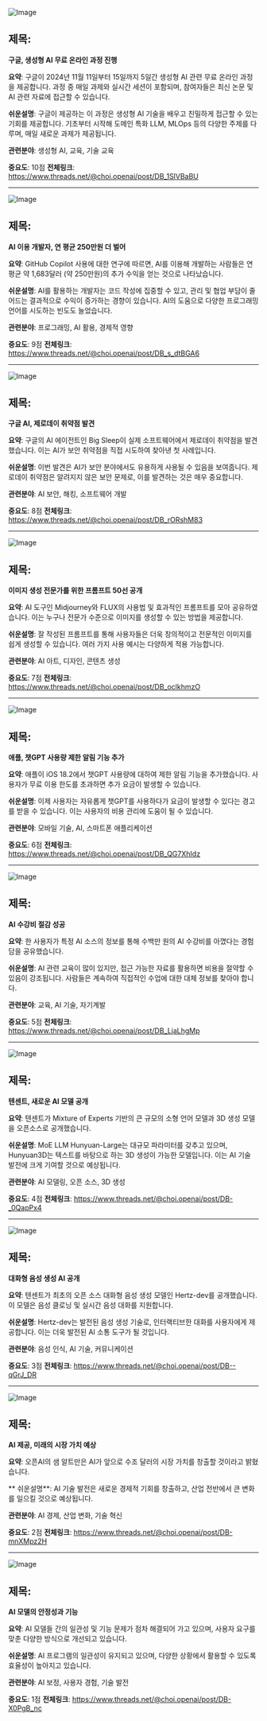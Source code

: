 ![Image](https://scontent-iad3-1.cdninstagram.com/v/t51.71878-15/465964859_1789567491579625_1491359178494714629_n.jpg?_nc_cat=101&ccb=1-7&_nc_sid=18de74&_nc_ohc=KytFFp1WVvoQ7kNvgFSOyci&_nc_zt=23&_nc_ht=scontent-iad3-1.cdninstagram.com&edm=ACx9VUEEAAAA&_nc_gid=AT9JXpAwPWrecfA0uSLnN4h&oh=00_AYAtGz5H1L0XNyfs_YlOMSVhZbQw6vKF8wkgAU2q9xSbng&oe=673061CC)

## 제목:
**구글, 생성형 AI 무료 온라인 과정 진행**

**요약**:
구글이 2024년 11월 11일부터 15일까지 5일간 생성형 AI 관련 무료 온라인 과정을 제공합니다. 과정 중 매일 과제와 실시간 세션이 포함되며, 참여자들은 최신 논문 및 AI 관련 자료에 접근할 수 있습니다.

**쉬운설명**:
구글이 제공하는 이 과정은 생성형 AI 기술을 배우고 친밀하게 접근할 수 있는 기회를 제공합니다. 기초부터 시작해 도메인 특화 LLM, MLOps 등의 다양한 주제를 다루며, 매일 새로운 과제가 제공됩니다.

**관련분야**:
생성형 AI, 교육, 기술 교육

**중요도**: 10점
**전체링크**: https://www.threads.net/@choi.openai/post/DB_1SlVBaBU

---

![Image](https://scontent-iad3-2.cdninstagram.com/v/t51.71878-15/465821962_471454909276785_565006911792696679_n.jpg?_nc_cat=109&ccb=1-7&_nc_sid=18de74&_nc_ohc=-AxdEJxut3UQ7kNvgFMLiJT&_nc_zt=23&_nc_ht=scontent-iad3-2.cdninstagram.com&edm=ACx9VUEEAAAA&_nc_gid=AT9JXpAwPWrecfA0uSLnN4h&oh=00_AYDgvhdv9f_AxDEF8p4SLZhF97gax599y-MXM-Rh93k_cw&oe=67306A7E)

## 제목:
**AI 이용 개발자, 연 평균 250만원 더 벌어**

**요약**:
GitHub Copilot 사용에 대한 연구에 따르면, AI를 이용해 개발하는 사람들은 연평균 약 1,683달러 (약 250만원)의 추가 수익을 얻는 것으로 나타났습니다.

**쉬운설명**:
AI를 활용하는 개발자는 코드 작성에 집중할 수 있고, 관리 및 협업 부담이 줄어드는 결과적으로 수익이 증가하는 경향이 있습니다. AI의 도움으로 다양한 프로그래밍 언어를 시도하는 빈도도 늘었습니다.

**관련분야**:
프로그래밍, AI 활용, 경제적 영향

**중요도**: 9점
**전체링크**: https://www.threads.net/@choi.openai/post/DB_s_dtBGA6

---

![Image](https://scontent-iad3-1.cdninstagram.com/v/t51.71878-15/465816532_1474717143307166_3423346471950286419_n.jpg?_nc_cat=107&ccb=1-7&_nc_sid=18de74&_nc_ohc=4r6H9tlnZjAQ7kNvgEaVbkr&_nc_zt=23&_nc_ht=scontent-iad3-1.cdninstagram.com&edm=ACx9VUEEAAAA&_nc_gid=AT9JXpAwPWrecfA0uSLnN4h&oh=00_AYCTRUX-Q5UPdlg5x7lDylXFysN78TXPOnuFzbiTJWfxnA&oe=67305346)

## 제목:
**구글 AI, 제로데이 취약점 발견**

**요약**:
구글의 AI 에이전트인 Big Sleep이 실제 소프트웨어에서 제로데이 취약점을 발견했습니다. 이는 AI가 보안 취약점을 직접 시도하여 찾아낸 첫 사례입니다.

**쉬운설명**:
이번 발견은 AI가 보안 분야에서도 유용하게 사용될 수 있음을 보여줍니다. 제로데이 취약점은 알려지지 않은 보안 문제로, 이를 발견하는 것은 매우 중요합니다.

**관련분야**:
AI 보안, 해킹, 소프트웨어 개발

**중요도**: 8점
**전체링크**: https://www.threads.net/@choi.openai/post/DB_rORshM83  

---

![Image](https://scontent-iad3-1.cdninstagram.com/v/t51.71878-15/465623182_1131121715290724_5368495760565764937_n.jpg?_nc_cat=111&ccb=1-7&_nc_sid=18de74&_nc_ohc=h-uaI4wNkz4Q7kNvgFH3HwM&_nc_zt=23&_nc_ht=scontent-iad3-2.cdninstagram.com&edm=ACx9VUEEAAAA&_nc_gid=AT9JXpAwPWrecfA0uSLnN4h&oh=00_AYAH0dwVnY5hQEF5A7vR_decmve8rQ1EsU0b6NwsAnefaQ&oe=673072F4)

## 제목:
**이미지 생성 전문가를 위한 프롬프트 50선 공개**

**요약**:
AI 도구인 Midjourney와 FLUX의 사용법 및 효과적인 프롬프트를 모아 공유하였습니다. 이는 누구나 전문가 수준으로 이미지를 생성할 수 있는 방법을 제공합니다.

**쉬운설명**:
잘 작성된 프롬프트를 통해 사용자들은 더욱 창의적이고 전문적인 이미지를 쉽게 생성할 수 있습니다. 여러 가지 사용 예시는 다양하게 적용 가능합니다.

**관련분야**:
AI 아트, 디자인, 콘텐츠 생성

**중요도**: 7점
**전체링크**: https://www.threads.net/@choi.openai/post/DB_oclkhmzO

---

![Image](https://scontent-iad3-1.cdninstagram.com/v/t51.71878-15/465864008_1272874860391856_6252052211635996643_n.jpg?_nc_cat=104&ccb=1-7&_nc_sid=18de74&_nc_ohc=8KBP68y3mH0Q7kNvgG8GjTm&_nc_zt=23&_nc_ht=scontent-iad3-1.cdninstagram.com&edm=ACx9VUEEAAAA&_nc_gid=AT9JXpAwPWrecfA0uSLnN4h&oh=00_AYDnWnJKJ5SucPbXhjwzaAQxraJ_e4xJa-zRF4wdB3LsnA&oe=67307195)

## 제목:
**애플, 챗GPT 사용량 제한 알림 기능 추가**

**요약**:
애플이 iOS 18.2에서 챗GPT 사용량에 대하여 제한 알림 기능을 추가했습니다. 사용자가 무료 이용 한도를 초과하면 추가 요금이 발생할 수 있습니다.

**쉬운설명**:
이제 사용자는 자유롭게 챗GPT를 사용하다가 요금이 발생할 수 있다는 경고를 받을 수 있습니다. 이는 사용자의 비용 관리에 도움이 될 수 있습니다.

**관련분야**:
모바일 기술, AI, 스마트폰 애플리케이션

**중요도**: 6점
**전체링크**: https://www.threads.net/@choi.openai/post/DB_QG7XhIdz  

---

![Image](https://scontent-iad3-1.cdninstagram.com/v/t51.71878-15/465701703_1753606982053751_5570186268294044513_n.jpg?_nc_cat=109&ccb=1-7&_nc_sid=18de74&_nc_ohc=wdU4-2rpHdcQ7kNvgHkl7_z&_nc_zt=23&_nc_ht=scontent-iad3-2.cdninstagram.com&edm=ACx9VUEEAAAA&_nc_gid=AT9JXpAwPWrecfA0uSLnN4h&oh=00_AYD3ZhUE2Bb82n6H7kBsG39KCsYGbatczxyKIijox5d0dg&oe=67305FC5)

## 제목:
**AI 수강비 절감 성공**

**요약**:
한 사용자가 특정 AI 소스의 정보를 통해 수백만 원의 AI 수강비를 아꼈다는 경험담을 공유했습니다.

**쉬운설명**:
AI 관련 교육이 많이 있지만, 접근 가능한 자료를 활용하면 비용을 절약할 수 있음이 강조됩니다. 사람들은 계속하여 직접적인 수업에 대한 대체 정보를 찾아야 합니다.

**관련분야**:
교육, AI 기술, 자기계발

**중요도**: 5점
**전체링크**: https://www.threads.net/@choi.openai/post/DB_LjaLhgMp

---

![Image](https://scontent-iad3-2.cdninstagram.com/v/t51.71878-15/465679959_1201513102425041_690297367993498674_n.jpg?_nc_cat=108&ccb=1-7&_nc_sid=18de74&_nc_ohc=9eRxRukqdotQ7kNvgIWwxap&_nc_zt=23&_nc_ht=scontent-iad3-2.cdninstagram.com&edm=ACx9VUEEAAAA&_nc_gid=AT9JXpAwPWrecfA0uSLnN4h&oh=00_AYDO-IeQ28ef8XiPcumKZFsJwMK2-2b7m9zjD9Z0D9O4A&oe=67306651)

## 제목:
**텐센트, 새로운 AI 모델 공개**

**요약**:
텐센트가 Mixture of Experts 기반의 큰 규모의 소형 언어 모델과 3D 생성 모델을 오픈소스로 공개했습니다.

**쉬운설명**:
MoE LLM Hunyuan-Large는 대규모 파라미터를 갖추고 있으며, Hunyuan3D는 텍스트를 바탕으로 하는 3D 생성이 가능한 모델입니다. 이는 AI 기술 발전에 크게 기여할 것으로 예상됩니다.

**관련분야**:
AI 모델링, 오픈 소스, 3D 생성

**중요도**: 4점
**전체링크**: https://www.threads.net/@choi.openai/post/DB-_0QapPx4

---

![Image](https://scontent-iad3-2.cdninstagram.com/v/t51.71878-15/465733493_365843067978040_8559122366743247955_n.jpg?_nc_cat=104&ccb=1-7&_nc_sid=18de74&_nc_ohc=4fLikOwT4h8Q7kNvgF_GHWPX&_nc_zt=23&_nc_ht=scontent-iad3-2.cdninstagram.com&edm=ACx9VUEEAAAA&_nc_gid=AT9JXpAwPWrecfA0uSLnN4h&oh=00_AYBNG4UutBBcd8Dvt5D8NGrAANEeZQtR9osL1HnnrHbnA&oe=673069AC)

## 제목:
**대화형 음성 생성 AI 공개**

**요약**:
텐센트가 최초의 오픈 소스 대화형 음성 생성 모델인 Hertz-dev를 공개했습니다. 이 모델은 음성 클로닝 및 실시간 음성 대화를 지원합니다.

**쉬운설명**:
Hertz-dev는 발전된 음성 생성 기술로, 인터랙티브한 대화를 사용자에게 제공합니다. 이는 더욱 발전된 AI 소통 도구가 될 것입니다.

**관련분야**:
음성 인식, AI 기술, 커뮤니케이션

**중요도**: 3점
**전체링크**: https://www.threads.net/@choi.openai/post/DB--qGrJ_DR

---

![Image](https://scontent-iad3-2.cdninstagram.com/v/t51.71878-15/465693053_2494655754535247_7642337545048763584_n.jpg?_nc_cat=101&ccb=1-7&_nc_sid=18de74&_nc_ohc=ZSzAcftPtv8Q7kNvgKp3hqJ&_nc_zt=23&_nc_ht=scontent-iad3-2.cdninstagram.com&edm=ACx9VUEEAAAA&_nc_gid=AT9JXpAwPWrecfA0uSLnN4h&oh=00_AYDeW15X06t6Kinfo9UacHW2F5h4fnkpp9MzF_u-N7MLg&oe=67306B5E)

## 제목:
**AI 제공, 미래의 시장 가치 예상**

**요약**:
오픈AI의 샘 알트만은 AI가 앞으로 수조 달러의 시장 가치를 창출할 것이라고 밝혔습니다.

** 쉬운설명**:
AI 기술 발전은 새로운 경제적 기회를 창출하고, 산업 전반에서 큰 변화를 일으킬 것으로 예상됩니다.

**관련분야**:
AI 경제, 산업 변화, 기술 혁신

**중요도**: 2점
**전체링크**: https://www.threads.net/@choi.openai/post/DB-mnXMpz2H  

---

![Image](https://scontent-iad3-1.cdninstagram.com/v/t51.71878-15/465678000_716375057553574_2186155022916524810_n.jpg?_nc_cat=103&ccb=1-7&_nc_sid=18de74&_nc_ohc=PEve5KWu9O0Q7kNvgKVfpJq0&_nc_zt=23&_nc_ht=scontent-iad3-1.cdninstagram.com&edm=ACx9VUEEAAAA&_nc_gid=AT9JXpAwPWrecfA0uSLnN4h&oh=00_AYBz2uM4H_NsKxQrqqxA_bVJz_bqGyqYo3Rxkk730g-7g&oe=6730700D)

## 제목:
**AI 모델의 안정성과 기능**

**요약**:
AI 모델들 간의 일관성 및 기능 문제가 점차 해결되어 가고 있으며, 사용자 요구를 맞춘 다양한 방식으로 개선되고 있습니다.

**쉬운설명**:
AI 프로그램의 일관성이 유지되고 있으며, 다양한 상황에서 활용할 수 있도록 효율성이 높아지고 있습니다.

**관련분야**:
AI 보정, 사용자 경험, 기술 발전

**중요도**: 1점
**전체링크**: https://www.threads.net/@choi.openai/post/DB-X0PgB_nc